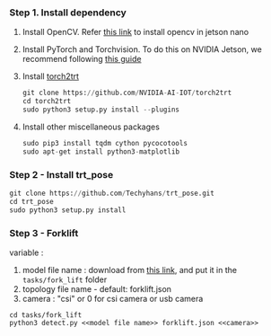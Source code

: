 ### Step 1. Install dependency
1. Install OpenCV. Refer [this link](https://automaticaddison.com/how-to-install-opencv-4-5-on-nvidia-jetson-nano/) to install opencv in jetson nano 
   
2. Install PyTorch and Torchvision.  To do this on NVIDIA Jetson, we recommend following [this guide](https://forums.developer.nvidia.com/t/72048)

2. Install [torch2trt](https://github.com/NVIDIA-AI-IOT/torch2trt)

    ```python
    git clone https://github.com/NVIDIA-AI-IOT/torch2trt
    cd torch2trt
    sudo python3 setup.py install --plugins
    ```

3. Install other miscellaneous packages

    ```python
    sudo pip3 install tqdm cython pycocotools
    sudo apt-get install python3-matplotlib
    ```
    
### Step 2 - Install trt_pose

```python
git clone https://github.com/Techyhans/trt_pose.git
cd trt_pose
sudo python3 setup.py install
```

### Step 3 - Forklift

variable : 
1. model file name : download from [this link](https://drive.google.com/file/d/1d9ySGgs6HD8boFEN3bVXCKwkex4J3jKI/view?usp=sharing), and put it in the `tasks/fork_lift` folder
2. topology file name - default: forklift.json
3. camera : "csi" or 0 for csi camera or usb camera
```
cd tasks/fork_lift
python3 detect.py <<model file name>> forklift.json <<camera>> 
```